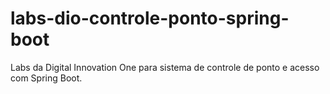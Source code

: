 # labs-dio-controle-ponto-spring-boot
Labs da Digital Innovation One para sistema de controle de ponto e acesso com Spring Boot.
